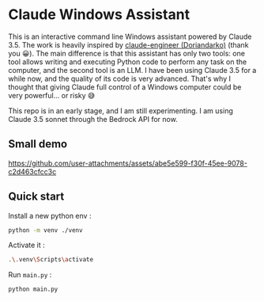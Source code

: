 # Claude Windows Assistant

This is an interactive command line Windows assistant powered by Claude 3.5. The work is heavily inspired by [claude-engineer (Doriandarko)](https://github.com/Doriandarko/claude-engineer/) (thank you 😀). The main difference is that this assistant has only two tools: one tool allows writing and executing Python code to perform any task on the computer, and the second tool is an LLM. I have been using Claude 3.5 for a while now, and the quality of its code is very advanced. That's why I thought that giving Claude full control of a Windows computer could be very powerful... or risky 😅

This repo is in an early stage, and I am still experimenting. I am using Claude 3.5 sonnet through the Bedrock API for now.

## Small demo

https://github.com/user-attachments/assets/abe5e599-f30f-45ee-9078-c2d463cfcc3c

## Quick start

Install a new python env : 
 
```sh
python -m venv ./venv
``` 

Activate it : 

```sh
.\.venv\Scripts\activate
``` 

Run `main.py` :

```sh
python main.py
``` 

